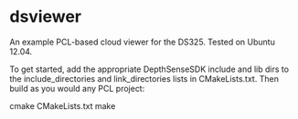 dsviewer
========

An example PCL-based cloud viewer for the DS325. Tested on Ubuntu 12.04.

To get started, add the appropriate DepthSenseSDK include and lib dirs to
the include_directories and link_directories lists in CMakeLists.txt. Then
build as you would any PCL project:

cmake CMakeLists.txt
make

